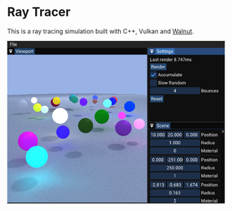 # Ray Tracer

This is a ray tracing simulation built with C++, Vulkan and [Walnut](https://github.com/StudioCherno/Walnut). 

<img src="render-example.png" alt="render-example">